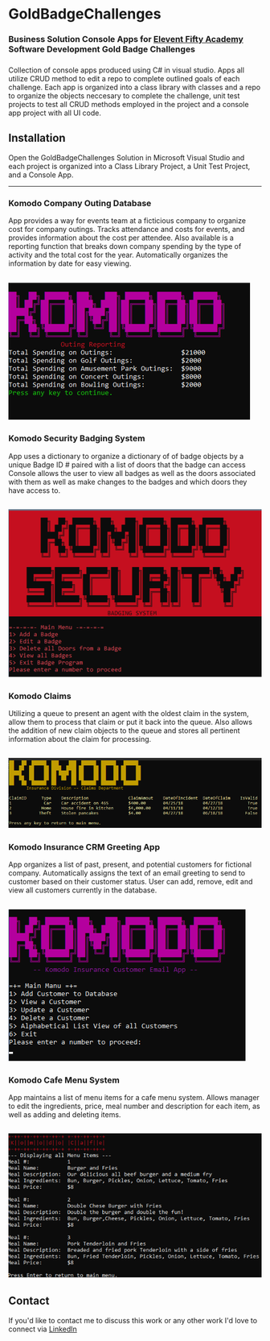 # GoldBadgeChallenges

### Business Solution Console Apps for [Elevent Fifty Academy](https://elevenfifty.org/) Software Development Gold Badge Challenges


###
Collection of console apps produced using C# in visual studio.  Apps all utilize CRUD method to edit a repo to complete outlined goals of each challenge.
Each app is organized into a class library with classes and a repo to organize the objects neccesary to complete the challenge, unit test projects to test all CRUD
methods employed in the project and a console app project with all UI code.

## Installation

Open the GoldBadgeChallenges Solution in Microsoft Visual Studio and each project is organized into a Class Library Project, a Unit Test Project, and a Console App.

---
### Komodo Company Outing Database
App provides a way for events team at a ficticious company to organize cost for company outings.  Tracks attendance and costs for events, and provides information
about the cost per attendee. Also available is a reporting function that breaks down company spending by the type of activity and the total cost for the year.
Automatically organizes the information by date for easy viewing.

![alt text](https://raw.githubusercontent.com/JoshHambright/GoldBadgeChallenges/master/assets/outings.png "Badges App Screenshot")
---
### Komodo Security Badging System
App uses a dictionary to organize a dictionary of of badge objects by a unique Badge ID # paired with a list of doors that the badge can access
Console allows the user to view all badges as well as the doors associated with them as well as make changes to the badges and which doors they have
access to.

![alt text](https://raw.githubusercontent.com/JoshHambright/GoldBadgeChallenges/master/assets/badges.png "Badges App Screenshot")
---
### Komodo Claims
Utilizing a queue to present an agent with the oldest claim in the system, allow them to process that claim or put it back into the queue. Also allows the 
addition of new claim objects to the queue and stores all pertinent information about the claim for processing.

![alt text](https://raw.githubusercontent.com/JoshHambright/GoldBadgeChallenges/master/assets/claims.png "Badges App Screenshot")
---

### Komodo Insurance CRM Greeting App
App organizes a list of past, present, and potential customers for fictional company.  Automatically assigns the text of an email greeting to send to customer based on
their customer status.  User can add, remove, edit and view all customers currently in the database.

![alt text](https://raw.githubusercontent.com/JoshHambright/GoldBadgeChallenges/master/assets/greetings.png "Badges App Screenshot")
---
### Komodo Cafe Menu System
App maintains a list of menu items for a cafe menu system.  Allows manager to edit the ingredients, price, meal number and description for each item, as well as
adding and deleting items.

![alt text](https://raw.githubusercontent.com/JoshHambright/GoldBadgeChallenges/master/assets/cafe.png "Cafe App Screenshot")
---
## Contact
If you'd like to contact me to discuss this work or any other work I'd love to connect via [LinkedIn](www.linkedin.com/in/josh-hambright)





